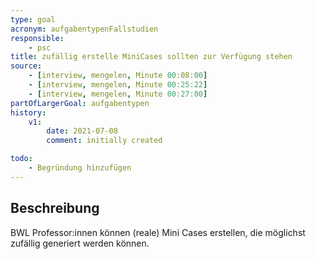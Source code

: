 ```yaml
---
type: goal
acronym: aufgabentypenFallstudien
responsible: 
    - psc
title: zufällig erstelle MiniCases sollten zur Verfügung stehen
source:
    - [interview, mengelen, Minute 00:08:00]
    - [interview, mengelen, Minute 00:25:22]
    - [interview, mengelen, Minute 00:27:00]
partOfLargerGoal: aufgabentypen
history:
    v1:
        date: 2021-07-08
        comment: initially created

todo: 
    - Begründung hinzufügen
---
```


## Beschreibung

BWL Professor:innen können (reale) Mini Cases erstellen, die möglichst zufällig generiert werden können.
